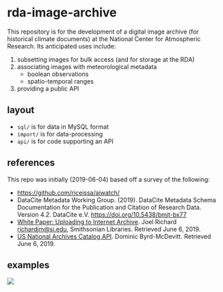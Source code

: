 # rda-image-archive

This repository is for the development of a digital image archive (for historical climate documents) at the National Center for Atmospheric Research. Its anticipated uses include:

1. subsetting images for bulk access (and for storage at the RDA)
1. associating images with meteorological metadata 
    - boolean observations 
    - spatio-temporal ranges
1. providing a public API

## layout

- `sql/` is for data in MySQL format
- `import/` is for data-processing
- `api/` is for code supporting an API

## references

This repo was initially (2019-06-04) based off a survey of the following:

- <https://github.com/riceissa/aiwatch/> 
- DataCite Metadata Working Group. (2019). DataCite Metadata Schema Documentation for the Publication and Citation of Research Data. Version 4.2. DataCite e.V. https://doi.org/10.5438/bmjt-bx77
- [White Paper: Uploading to Internet Archive](https://about.biodiversitylibrary.org/help/digitization-resources/upload/#Background-Getting%20an%20identifier-Mandatory%20Metadata). Joel Richard <richardjm@si.edu>, Smithsonian Libraries. Retrieved June 6, 2019.
- [US National Archives Catalog API](https://github.com/usnationalarchives/Catalog-API/). Dominic Byrd-McDevitt. Retrieved June 6, 2019.

## examples

![](https://catalog.archives.gov/OpaAPI/media/24357119/content/dc-metro/rg-024/594258/0001-A1/Dale-DD-353-1943-03/Dale-DD-353-1943-03_0003.JPG)
